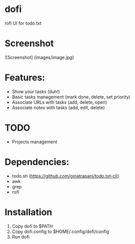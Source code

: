 # dofi
rofi UI for todo.txt

# Screenshot
![Screenshot]
(images/image.jpg)

# Features:

* Show your tasks (duh!)
* Basic tasks management (mark done, delete, set priority)
* Associate URLs with tasks (add, delete, open)
* Associate notes with tasks (add, edit, delete)

# TODO

* Projects management

# Dependencies:

* todo.sh (https://github.com/ginatrapani/todo.txt-cli)
* awk
* grep
* rofi

# Installation

1. Copy dofi to $PATH
2. Copy dofi.config to $HOME/.config/dofi/config
3. Run dofi
